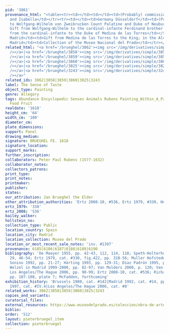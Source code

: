 ```yaml
---
pid: '3861'
provenance_html: "<table><tr><td></td><td></td><td>(Probably) commissioned by Albert
  and Isabella</td></tr><tr><td></td><td>Germany Düsseldorf</td><td>(Probably) given
  to Wolfgang-Wilhelm von Zweibrucken Count Palatine and Duke of Neuburg</td></tr><tr><td>1634</td><td>Austria</td><td>(Probably)
  Gift from Wolfgang-Wilhelm to the cardinal-infante Ferdinand brother of Philip IV</td></tr><tr><td>1634</td><td>Spain</td><td>Gift
  from the cardinal-infante to the Duke of Medina de las Torres</td></tr><tr><td>1636</td><td>Spain
  Madrid</td><td>Gift from Medina de las Torres to the King; in the Alcázar</td></tr><tr><td>1819</td><td>Spain
  Madrid</td><td>Collection of the Museo Nacional del Prado</td></tr></table>"
related_html: "<a href='/brueghel/3862'><img src='/img/derivatives/simple/3862/thumbnail.jpg'
  /></a>|<a href='/brueghel/3858'><img src='/img/derivatives/simple/3858/thumbnail.jpg'
  /></a>|<a href='/brueghel/3859'><img src='/img/derivatives/simple/3859/thumbnail.jpg'
  /></a>|<a href='/brueghel/3860'><img src='/img/derivatives/simple/3860/thumbnail.jpg'
  /></a>|<a href='/brueghel/3825'><img src='/img/derivatives/simple/3825/thumbnail.jpg'
  /></a>|<a href='/brueghel/3243'><img src='/img/derivatives/simple/3243/thumbnail.jpg'
  /></a>"
related_ids: 3862|3858|3859|3860|3825|3243
label: The Sense of Taste
object_type: Painting
genre: Allegory
tags: Abundance Encyclopedic Senses Animals Rubens Painting_Within_A_Painting Landscape
  Food Fruit
realdate: '1618'
height_cm: '64'
width_cm: '109'
diameter_cm:
plate_dimensions:
support: Panel
drawing_medium:
signature: BRUEGHEL FE. 1618
signature_location:
support_marks:
further_inscription:
collaborators: Peter Paul Rubens (1577-1632)
collaborator_notes:
collectors_patrons:
print_type:
print_notes:
printmaker:
publisher:
states:
our_attribution: Jan Brueghel the Elder
other_attribution_authorities: 'Ertz 2008-10, #536, Ertz 1979, #330, Honig database'
ertz_1979: '330'
ertz_2008: '536'
bailey_walker:
hollstein_no:
collection_type: Public
location_country: Spain
location_city: Madrid
location_collection: Museo del Prado
location_or_most_recent_sale_notes: 'inv. #1397'
provenance: 6185|6186|6187|6188|6189|6190
bibliography: 'De Maeyer 1955, pp. 42-43, 112, 114, 118; Speth-Holterhoff 1957, pp.
  29, 46-54; Ertz 1979, cat. #330, fig.422, pp. 328-56; Muller Hofstede 1984; Scarpa
  Sonino 1992, pp. 21-27; Härting 1993, pp. 129-31; Díaz Padrón 1995, pp. 265-86;
  Welzel in Madrid 1999-2000, pp. 82-97; Van Mulders 2000, p. 120; Van Suchtelen in
  Los Angeles/The Hague 2006, pp. 90-99; Ertz 2008-10, cat. #536; Richardson 2011,
  pp. 107-108, plate 7; McFadden, forthcoming'
exhibition_history: 'Brussels 1980, cat. #142|Madrid 1992, cat. #14, pp. 142-46|Madrid
  1997, cat. #IV.4|Los Angeles/The Hague 2006, cat. #8'
related_works: 3862|3858|3859|3860|3825|3243
copies_and_variants:
curatorial_files:
external_resources: https://www.museodelprado.es/coleccion/obra-de-arte/el-gusto/2a722256-2d07-4082-8a32-7caee0a04b95
biblio:
order: '512'
layout: pieterbruegel_item
collection: pieterbruegel
---
```

